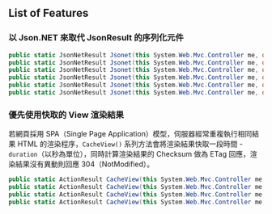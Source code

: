 ## List of Features

### 以 Json.NET 來取代 JsonResult 的序列化元件

```csharp
public static JsonNetResult Jsonet(this System.Web.Mvc.Controller me, object data);
public static JsonNetResult Jsonet(this System.Web.Mvc.Controller me, object data, string contentType);
public static JsonNetResult Jsonet(this System.Web.Mvc.Controller me, object data, string contentType, Encoding contentEncoding);
public static JsonNetResult Jsonet(this System.Web.Mvc.Controller me, object data, JsonRequestBehavior behavior);
public static JsonNetResult Jsonet(this System.Web.Mvc.Controller me, object data, string contentType, JsonRequestBehavior behavior);
public static JsonNetResult Jsonet(this System.Web.Mvc.Controller me, object data, string contentType, Encoding contentEncoding, JsonRequestBehavior behavior);
```
### 優先使用快取的 View 渲染結果

若網頁採用 SPA（Single Page Application）模型，伺服器經常重複執行相同結果 HTML 的渲染程序，`CacheView()` 系列方法會將渲染結果快取一段時間 - `duration`（以秒為單位），同時計算渲染結果的 Checksum 做為 ETag 回應，渲染結果沒有異動則回應 304（NotModified）。

```csharp
public static ActionResult CacheView(this System.Web.Mvc.Controller me, int duration = 900);
public static ActionResult CacheView(this System.Web.Mvc.Controller me, string viewName, int duration = 900);
public static ActionResult CacheView(this System.Web.Mvc.Controller me, object model, int duration = 900);
public static ActionResult CacheView(this System.Web.Mvc.Controller me, string viewName, object model, int duration = 900);
```